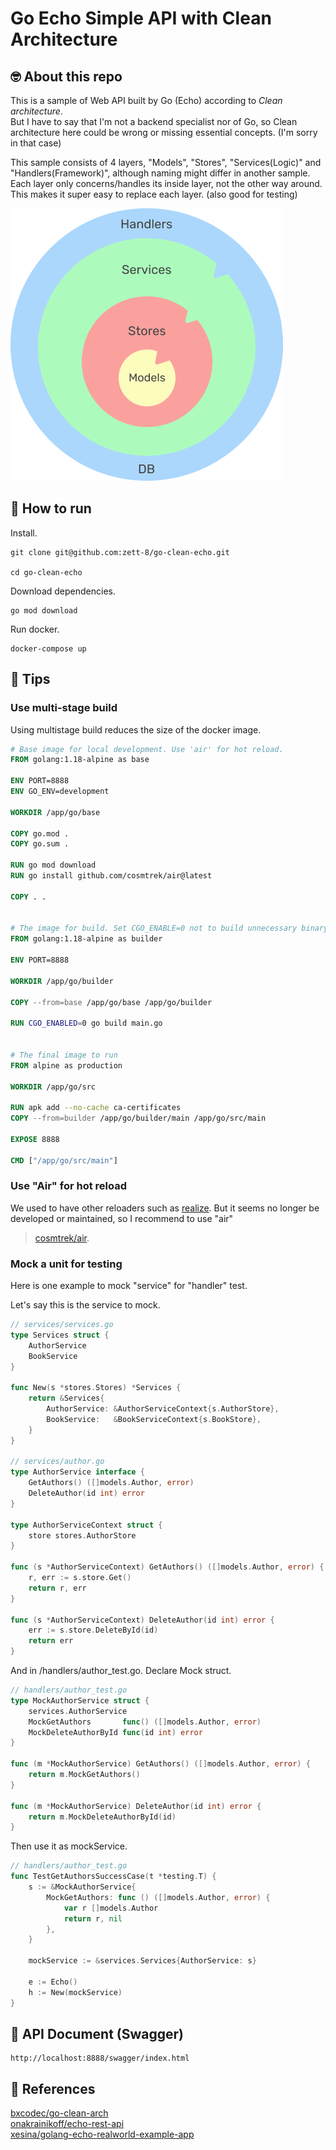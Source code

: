 # Go Echo Simple API with Clean Architecture

## 🤓 About this repo
This is a sample of Web API built by Go (Echo) according to *Clean architecture*.  
But I have to say that I'm not a backend specialist nor of Go, so Clean architecture here could be wrong or missing essential concepts. (I'm sorry in that case)

This sample consists of 4 layers, "Models", "Stores", "Services(Logic)" and "Handlers(Framework)", although naming might differ in another sample.
Each layer only concerns/handles its inside layer, not the other way around.
This makes it super easy to replace each layer. (also good for testing)

![clean architecture](./utils/img.png)

## 👟 How to run
Install.
```shell
git clone git@github.com:zett-8/go-clean-echo.git

cd go-clean-echo
```

Download dependencies.
```shell
go mod download
```

Run docker.
```shell
docker-compose up
```

## 🌱 Tips 

### Use multi-stage build
Using multistage build reduces the size of the docker image.

```dockerfile
# Base image for local development. Use 'air' for hot reload.
FROM golang:1.18-alpine as base

ENV PORT=8888
ENV GO_ENV=development

WORKDIR /app/go/base

COPY go.mod .
COPY go.sum .

RUN go mod download
RUN go install github.com/cosmtrek/air@latest

COPY . .


# The image for build. Set CGO_ENABLE=0 not to build unnecessary binary.
FROM golang:1.18-alpine as builder

ENV PORT=8888

WORKDIR /app/go/builder

COPY --from=base /app/go/base /app/go/builder

RUN CGO_ENABLED=0 go build main.go


# The final image to run 
FROM alpine as production

WORKDIR /app/go/src

RUN apk add --no-cache ca-certificates
COPY --from=builder /app/go/builder/main /app/go/src/main

EXPOSE 8888

CMD ["/app/go/src/main"]
```

### Use "Air" for hot reload
We used to have other reloaders such as [realize](https://github.com/oxequa/realize).
But it seems no longer be developed or maintained, so I recommend to use "air"

> [cosmtrek/air](https://github.com/cosmtrek/air).

### Mock a unit for testing
Here is one example to mock "service" for "handler" test.

Let's say this is the service to mock.
```go
// services/services.go
type Services struct {
    AuthorService
    BookService
}

func New(s *stores.Stores) *Services {
    return &Services{
        AuthorService: &AuthorServiceContext{s.AuthorStore},
        BookService:   &BookServiceContext{s.BookStore},
    }
}

// services/author.go
type AuthorService interface {
	GetAuthors() ([]models.Author, error)
	DeleteAuthor(id int) error
}

type AuthorServiceContext struct {
	store stores.AuthorStore
}

func (s *AuthorServiceContext) GetAuthors() ([]models.Author, error) {
	r, err := s.store.Get()
	return r, err
}

func (s *AuthorServiceContext) DeleteAuthor(id int) error {
	err := s.store.DeleteById(id)
	return err
}
```

And in /handlers/author_test.go. Declare Mock struct.
```go
// handlers/author_test.go
type MockAuthorService struct {
	services.AuthorService
	MockGetAuthors       func() ([]models.Author, error)
	MockDeleteAuthorById func(id int) error
}

func (m *MockAuthorService) GetAuthors() ([]models.Author, error) {
	return m.MockGetAuthors()
}

func (m *MockAuthorService) DeleteAuthor(id int) error {
	return m.MockDeleteAuthorById(id)
}
```

Then use it as mockService.
```go
// handlers/author_test.go
func TestGetAuthorsSuccessCase(t *testing.T) {
    s := &MockAuthorService{
        MockGetAuthors: func () ([]models.Author, error) {
            var r []models.Author
            return r, nil
        },
    }
    
    mockService := &services.Services{AuthorService: s}
    
    e := Echo()
    h := New(mockService)
}
```

## 📃 API Document (Swagger)
```text
http://localhost:8888/swagger/index.html
```

## 💜 References
[bxcodec/go-clean-arch](https://github.com/bxcodec/go-clean-arch)  
[onakrainikoff/echo-rest-api](https://github.com/onakrainikoff/echo-rest-api)  
[xesina/golang-echo-realworld-example-app](https://github.com/xesina/golang-echo-realworld-example-app)  


